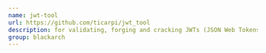 ```yaml
---
name: jwt-tool
url: https://github.com/ticarpi/jwt_tool
description: for validating, forging and cracking JWTs (JSON Web Tokens). URL : https://github.com/ticarpi/jwt_tool Groups : blackarch blackarch-cracker
group: blackarch
---
```

